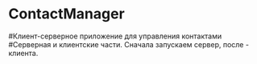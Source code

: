 # ContactManager
#Клиент-серверное приложение для управления контактами
#Серверная и клиентские части. Сначала запускаем сервер, после - клиента.
